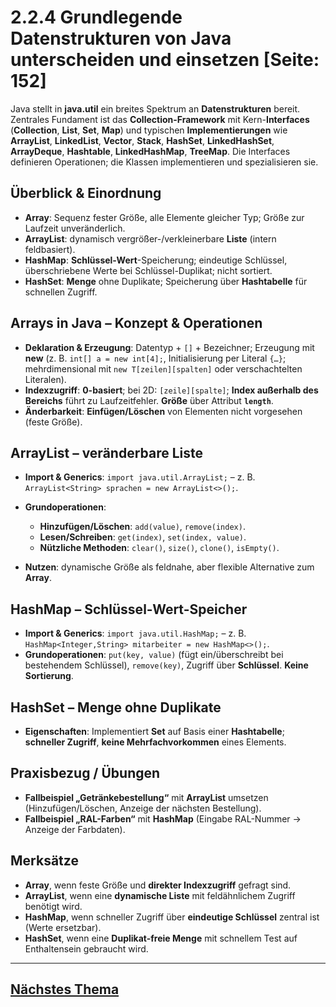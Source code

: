 # 2.2.4 Grundlegende Datenstrukturen von Java unterscheiden und einsetzen [Seite: 152]

Java stellt in **java.util** ein breites Spektrum an **Datenstrukturen** bereit. Zentrales Fundament ist das **Collection-Framework** mit Kern-**Interfaces** (**Collection**, **List**, **Set**, **Map**) und typischen **Implementierungen** wie **ArrayList**, **LinkedList**, **Vector**, **Stack**, **HashSet**, **LinkedHashSet**, **ArrayDeque**, **Hashtable**, **LinkedHashMap**, **TreeMap**. Die Interfaces definieren Operationen; die Klassen implementieren und spezialisieren sie. 

## Überblick & Einordnung

* **Array**: Sequenz fester Größe, alle Elemente gleicher Typ; Größe zur Laufzeit unveränderlich. 
* **ArrayList**: dynamisch vergrößer-/verkleinerbare **Liste** (intern feldbasiert). 
* **HashMap**: **Schlüssel-Wert**-Speicherung; eindeutige Schlüssel, überschriebene Werte bei Schlüssel-Duplikat; nicht sortiert. 
* **HashSet**: **Menge** ohne Duplikate; Speicherung über **Hashtabelle** für schnellen Zugriff. 

## Arrays in Java – Konzept & Operationen

* **Deklaration & Erzeugung**: Datentyp + `[]` + Bezeichner; Erzeugung mit **new** (z. B. `int[] a = new int[4];`, Initialisierung per Literal `{…}`; mehrdimensional mit `new T[zeilen][spalten]` oder verschachtelten Literalen). 
* **Indexzugriff**: **0-basiert**; bei 2D: `[zeile][spalte]`; **Index außerhalb des Bereichs** führt zu Laufzeitfehler. **Größe** über Attribut **`length`**.
* **Änderbarkeit**: **Einfügen/Löschen** von Elementen nicht vorgesehen (feste Größe). 

## ArrayList – veränderbare Liste

* **Import & Generics**: `import java.util.ArrayList;` – z. B. `ArrayList<String> sprachen = new ArrayList<>();`. 
* **Grundoperationen**:

  * **Hinzufügen/Löschen**: `add(value)`, `remove(index)`. 
  * **Lesen/Schreiben**: `get(index)`, `set(index, value)`. 
  * **Nützliche Methoden**: `clear()`, `size()`, `clone()`, `isEmpty()`. 
* **Nutzen**: dynamische Größe als feldnahe, aber flexible Alternative zum **Array**. 

## HashMap – Schlüssel-Wert-Speicher

* **Import & Generics**: `import java.util.HashMap;` – z. B. `HashMap<Integer,String> mitarbeiter = new HashMap<>();`. 
* **Grundoperationen**: `put(key, value)` (fügt ein/überschreibt bei bestehendem Schlüssel), `remove(key)`, Zugriff über **Schlüssel**. **Keine Sortierung**. 

## HashSet – Menge ohne Duplikate

* **Eigenschaften**: Implementiert **Set** auf Basis einer **Hashtabelle**; **schneller Zugriff**, **keine Mehrfachvorkommen** eines Elements. 

## Praxisbezug / Übungen

* **Fallbeispiel „Getränkebestellung“** mit **ArrayList** umsetzen (Hinzufügen/Löschen, Anzeige der nächsten Bestellung). 
* **Fallbeispiel „RAL-Farben“** mit **HashMap** (Eingabe RAL-Nummer → Anzeige der Farbdaten). 

## Merksätze

* **Array**, wenn feste Größe und **direkter Indexzugriff** gefragt sind. 
* **ArrayList**, wenn eine **dynamische Liste** mit feldähnlichem Zugriff benötigt wird. 
* **HashMap**, wenn schneller Zugriff über **eindeutige Schlüssel** zentral ist (Werte ersetzbar). 
* **HashSet**, wenn eine **Duplikat-freie Menge** mit schnellem Test auf Enthaltensein gebraucht wird. 

---

## [Nächstes Thema](../2.3_Funktionalitaet_von_Softwarekomponenten_planen_und_implementieren/)